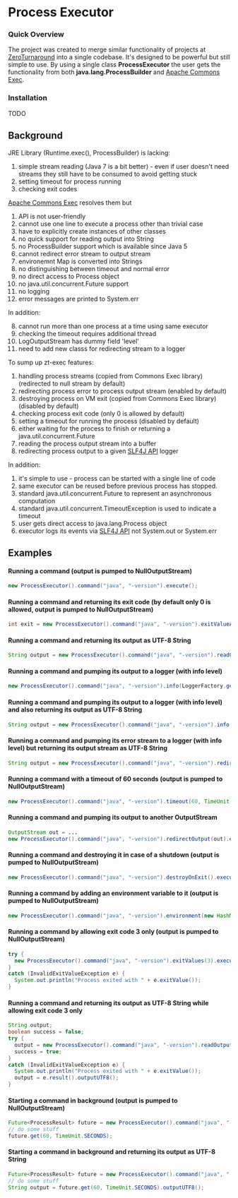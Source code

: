 Process Executor
================

### Quick Overview

The project was created to merge similar functionality of projects at [ZeroTurnaround](http://zeroturnaround.com/) into a single codebase.
It's designed to be powerful but still simple to use. By using a single class **ProcessExecutor**
the user gets the functionality from both **java.lang.ProcessBuilder** and [Apache Commons Exec](http://commons.apache.org/proper/commons-exec/).

### Installation

TODO

## Background

JRE Library (Runtime.exec(), ProcessBuilder) is lacking:

1. simple stream reading (Java 7 is a bit better) - even if user doesn't need streams they still have to be consumed to avoid getting stuck 
2. setting timeout for process running
3. checking exit codes

[Apache Commons Exec](http://commons.apache.org/proper/commons-exec/) resolves them but

1. API is not user-friendly
  1. cannot use one line to execute a process other than trivial case
  2. have to explicitly create instances of other classes
  3. no quick support for reading output into String
2. no ProcessBuilder support which is available since Java 5
  1. cannot redirect error stream to output stream
  2. environemnt Map is converted into Strings
3. no distinguishing between timeout and normal error
4. no direct access to Process object
5. no java.util.concurrent.Future support
6. no logging
7. error messages are printed to System.err

In addition:

8. cannot run more than one process at a time using same executor
9. checking the timeout requires additional thread
10. LogOutputStream has dummy field 'level'
11. need to add new classs for redirecting stream to a logger

To sump up zt-exec features:

1. handling process streams (copied from Commons Exec library) (redirected to null stream by default)
2. redirecting process error to process output stream (enabled by default)
3. destroying process on VM exit (copied from Commons Exec library) (disabled by default)
4. checking process exit code (only 0 is allowed by default)
5. setting a timeout for running the process (disabled by default)
6. either waiting for the process to finish or returning a java.util.concurrent.Future
7. reading the process output stream into a buffer
8. redirecting process output to a given [SLF4J API](http://www.slf4j.org/) logger

In addition:

1. it's simple to use - process can be started with a single line of code
2. same executor can be reused before previous process has stopped.
3. standard java.util.concurrent.Future to represent an asynchronous computation
4. standard java.util.concurrent.TimeoutException is used to indicate a timeout
5. user gets direct access to java.lang.Process object
6. executor logs its events via [SLF4J API](http://www.slf4j.org/) not System.out or System.err

## Examples

#### Running a command (output is pumped to NullOutputStream)
```java
new ProcessExecutor().command("java", "-version").execute();
```

#### Running a command and returning its exit code (by default only 0 is allowed, output is pumped to NullOutputStream)
```java
int exit = new ProcessExecutor().command("java", "-version").exitValueAny().execute().exitValue();
```

#### Running a command and returning its output as UTF-8 String
```java
String output = new ProcessExecutor().command("java", "-version").readOutput(true).execute().outputUTF8();    
```

#### Running a command and pumping its output to a logger (with info level)
```java
new ProcessExecutor().command("java", "-version").info(LoggerFactory.getLogger(getClass())).execute();
```

#### Running a command and pumping its output to a logger (with info level) and also returning its output as UTF-8 String
```java
String output = new ProcessExecutor().command("java", "-version").info(LoggerFactory.getLogger(getClass())).readOutput(true).execute().outputUTF8();
```

#### Running a command and pumping its error stream to a logger (with info level) but returning its output stream as UTF-8 String
```java
String output = new ProcessExecutor().command("java", "-version").redirectErrorStream(false).redirectErrorAsInfo(LoggerFactory.getLogger(getClass())).readOutput(true).execute().outputUTF8();
```

#### Running a command with a timeout of 60 seconds (output is pumped to NullOutputStream)
```java
new ProcessExecutor().command("java", "-version").timeout(60, TimeUnit.SECONDS).execute();
```

#### Running a command and pumping its output to another OutputStream
```java
OutputStream out = ...
new ProcessExecutor().command("java", "-version").redirectOutput(out).execute();
```

#### Running a command and destroying it in case of a shutdown (output is pumped to NullOutputStream)
```java
new ProcessExecutor().command("java", "-version").destroyOnExit().execute();
```

#### Running a command by adding an environment variable to it (output is pumped to NullOutputStream)
```java
new ProcessExecutor().command("java", "-version").environment(new HashMap<String, String>() { { put("foo", "bar"); } }).execute();
```

#### Running a command by allowing exit code 3 only (output is pumped to NullOutputStream)
```java
try {
  new ProcessExecutor().command("java", "-version").exitValues(3).execute();
}
catch (InvalidExitValueException e) {
  System.out.println("Process exited with " + e.exitValue());
}
```

#### Running a command and returning its output as UTF-8 String while allowing exit code 3 only
```java
String output;
boolean success = false;
try {
  output = new ProcessExecutor().command("java", "-version").readOutput(true).exitValues(3).execute().outputUTF8();
  success = true;
}
catch (InvalidExitValueException e) {
  System.out.println("Process exited with " + e.exitValue());
  output = e.result().outputUTF8();
}
```

#### Starting a command in background (output is pumped to NullOutputStream)
```java
Future<ProcessResult> future = new ProcessExecutor().command("java", "-version").start();
// do some stuff
future.get(60, TimeUnit.SECONDS);
```

#### Starting a command in background and returning its output as UTF-8 String
```java
Future<ProcessResult> future = new ProcessExecutor().command("java", "-version").readOutput(true).start();
// do some stuff
String output = future.get(60, TimeUnit.SECONDS).outputUTF8();
```

